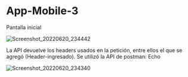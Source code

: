 # App-Mobile-3

Pantalla inicial

![Screenshot_20220620_234442](https://user-images.githubusercontent.com/66442822/174717983-3dffb02a-31e4-41eb-8c60-8a568e8c493e.png)


La API devuelve los headers usados en la petición, entre ellos el que se agregó (Header-ingresado). Se utilizó la API de postman: Echo

![Screenshot_20220620_234340](https://user-images.githubusercontent.com/66442822/174717852-c48ef48f-fca1-4aec-912b-8ebd536cd186.png)
